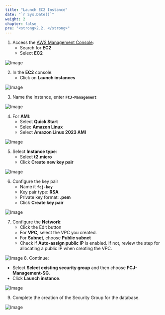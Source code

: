 ```yaml
---
title: "Launch EC2 Instance"
date: "`r Sys.Date()`"
weight: 2
chapter: false
pre: "<strong>2.2. </strong>"
---
```


1. Access the [AWS Management Console](https://aws.amazon.com/console/):
   - Search for **EC2**
   - Select **EC2**

![Image](/images/2-preparation/2.2-launch-ec2/2.2.1.png?featherlight=false&width=90pc)

2. In the **EC2** console:
   - Click on **Launch instances**

![Image](/images/2-preparation/2.2-launch-ec2/2.2.2.png?featherlight=false&width=90pc)

3. Name the instance, enter **```FCJ-Management```**

![Image](/images/2-preparation/2.2-launch-ec2/2.2.3.png?featherlight=false&width=90pc)

4. For **AMI**:
   - Select **Quick Start**
   - Selec **Amazon Linux**
   - Select **Amazon Linux 2023 AMI**

![Image](/images/2-preparation/2.2-launch-ec2/2.2.4.png?featherlight=false&width=90pc)

5. Select **Instance type**:
   - Select **t2.micro**
   - Click **Create new key pair**

![Image](/images/2-preparation/2.2-launch-ec2/2.2.5.png?featherlight=false&width=90pc)

6. Configure the key pair
   - Name it **`fcj-key`**
   - Key pair type: **RSA**
   - Private key format: **.pem**
   - Click **Create key pair**

![Image](/images/2-preparation/2.2-launch-ec2/2.2.6.png?featherlight=false&width=90pc)

7. Configure the **Network**:
   - Click the Edit button
   - For **VPC**, select the VPC you created.
   - For **Subnet**, choose **Public subnet**
   - Check if **Auto-assign public IP** is enabled. If not, review the step for allocating a public IP when creating the VPC.

![Image](/images/2-preparation/2.2-launch-ec2/2.2.7.png?featherlight=false&width=90pc)
8. Continue:
   - Select **Select existing security group** and then choose  **FCJ-Management-SG**.
   - Click **Launch instance**.

![Image](/images/2-preparation/2.2-launch-ec2/2.2.8.png?featherlight=false&width=90pc)

9. Complete the creation of the Security Group for the database.


![Image](/images/2-preparation/2.2-launch-ec2/2.2.9.png?featherlight=false&width=90pc)
